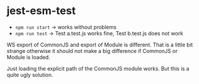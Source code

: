 # jest-esm-test

- `npm run start` -> works without problems
- `npm run test` -> Test a.test.js works fine, Test b.test.js does not work

WS export of CommonJS and export of Module is different. That is a little bit strange otherwise it should not make a big difference if CommonJS or Module is loaded.

Just loading the explicit path of the CommonJS module works. But this is a quite ugly solution.
